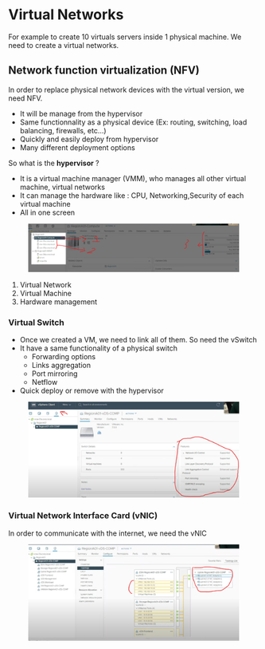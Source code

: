 # Virtual Networks

For example to create 10 virtuals servers inside 1 physical machine. We need to create a virtual networks.&#x20;

## Network function virtualization (NFV)&#x20;

In order to replace physical network devices with the virtual version, we need NFV.&#x20;

* It will be manage from the hypervisor
* Same functionnality as a physical device (Ex: routing, switching, load balancing, firewalls, etc...)
* Quickly and easily deploy from hypervisor
* Many different deployment options

So what is the **hypervisor** ?

* It is a virtual machine manager (VMM), who manages all other virtual machine, virtual networks
* &#x20;It can manage the hardware like : CPU, Networking,Security of each virtual machine
* All in one screen

<figure><img src="../.gitbook/assets/image (3) (1).png" alt=""><figcaption></figcaption></figure>

1. Virtual Network
2. Virtual Machine
3. Hardware management

### Virtual Switch

* Once we created a VM, we need to link all of them. So need the vSwitch
* It have a same functionality of a physical switch
  * Forwarding options
  * Links aggregation
  * Port mirroring
  * Netflow
* Quick deploy or remove with  the hypervisor

<figure><img src="../.gitbook/assets/image (1) (1).png" alt=""><figcaption></figcaption></figure>

### Virtual Network Interface Card (vNIC)

In order to communicate with the internet, we need the vNIC

<figure><img src="../.gitbook/assets/image (4) (1).png" alt=""><figcaption></figcaption></figure>
